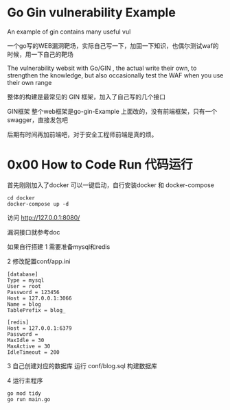 # Go Gin vulnerability Example 

An example of gin contains many useful vul

一个go写的WEB漏洞靶场，实际自己写一下，加固一下知识，也偶尔测试waf的时候，用一下自己的靶场

The vulnerability websit with Go/GIN , the actual write their own, to strengthen the knowledge, but also occasionally test the WAF when you use their own range

整体的构建是最常见的 GIN 框架，加入了自己写的几个接口

GIN框架 整个web框架是go-gin-Example 上面改的，没有前端框架，只有一个swagger，直接发包吧

后期有时间再加前端吧，对于安全工程师前端是真的烦。


# 0x00 How to Code Run 代码运行

首先刚刚加入了docker 可以一键启动，自行安装docker 和 docker-compose

```
cd docker
docker-compose up -d

```
访问 http://127.0.0.1:8080/  

漏洞接口就参考doc


如果自行搭建
1 需要准备mysql和redis

2 修改配置conf/app.ini
```
[database]
Type = mysql
User = root
Password = 123456
Host = 127.0.0.1:3066
Name = blog
TablePrefix = blog_

[redis]
Host = 127.0.0.1:6379
Password =
MaxIdle = 30
MaxActive = 30
IdleTimeout = 200
```

3 自己创建对应的数据库 运行 conf/blog.sql 构建数据库

4 运行主程序
```
go mod tidy
go run main.go
```


